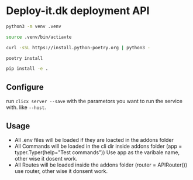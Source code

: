 # Deploy-it.dk deployment API

```sh
python3 -m venv .venv
```

```sh
source .venv/bin/actiavte

```
```sh
curl -sSL https://install.python-poetry.org | python3 -
```

```sh
poetry install
```

```sh
pip install -e .

```

## Configure
run `clicx server --save` with the parametors you want to run the service with. like `--host`.

## Usage

- All .env files will be loaded if they are loacted in the addons folder
- All Commands will be loaded in the cli dir inside addons folder (app = typer.Typer(help="Test commands")) Use app as the varibale name, other wise it dosent work.
- All Routes will be loaded inside the addons folder (router = APIRouter()) use router, other wise it donsent work. 
